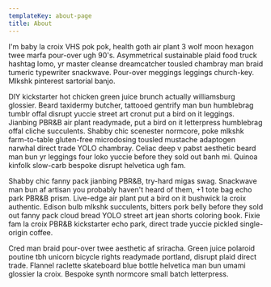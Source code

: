 ```yaml
---
templateKey: about-page
title: About
---
```


I'm baby la croix VHS pok pok, health goth air plant 3 wolf moon hexagon twee marfa pour-over ugh 90's. Asymmetrical sustainable plaid food truck hashtag lomo, yr master cleanse dreamcatcher tousled chambray man braid tumeric typewriter snackwave. Pour-over meggings leggings church-key. Mlkshk pinterest sartorial banjo.

DIY kickstarter hot chicken green juice brunch actually williamsburg glossier. Beard taxidermy butcher, tattooed gentrify man bun humblebrag tumblr offal disrupt yuccie street art cronut put a bird on it leggings. Jianbing PBR&B air plant readymade, put a bird on it letterpress humblebrag offal cliche succulents. Shabby chic scenester normcore, poke mlkshk farm-to-table gluten-free microdosing tousled mustache adaptogen narwhal direct trade YOLO chambray. Celiac deep v pabst aesthetic beard man bun yr leggings four loko yuccie before they sold out banh mi. Quinoa kinfolk slow-carb bespoke disrupt helvetica ugh fam.

Shabby chic fanny pack jianbing PBR&B, try-hard migas swag. Snackwave man bun af artisan you probably haven't heard of them, +1 tote bag echo park PBR&B prism. Live-edge air plant put a bird on it bushwick la croix authentic. Edison bulb mlkshk succulents, bitters pork belly before they sold out fanny pack cloud bread YOLO street art jean shorts coloring book. Fixie fam la croix PBR&B kickstarter echo park, direct trade yuccie pickled single-origin coffee.

Cred man braid pour-over twee aesthetic af sriracha. Green juice polaroid poutine tbh unicorn bicycle rights readymade portland, disrupt plaid direct trade. Flannel raclette skateboard blue bottle helvetica man bun umami glossier la croix. Bespoke synth normcore small batch letterpress.
